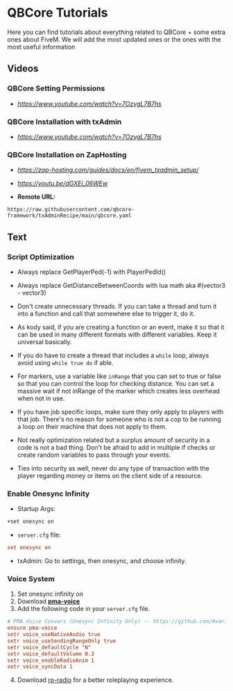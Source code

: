 # QBCore Tutorials
Here you can find tutorials about everything related to QBCore + some extra ones about FiveM. We will add the most updated ones or the ones with the most useful information

## Videos

### QBCore Setting Permissions
- *https://www.youtube.com/watch?v=7OzvgL7B7hs*

### QBCore Installation with txAdmin
- *https://www.youtube.com/watch?v=7OzvgL7B7hs*

### QBCore Installation on ZapHosting
- *https://zap-hosting.com/guides/docs/en/fivem_txadmin_setup/*

- *https://youtu.be/dGXEj_06WEw*

- **Remote URL:** 

```input
https://raw.githubusercontent.com/qbcore-framework/txAdminRecipe/main/qbcore.yaml
```

## Text

### Script Optimization
- Always replace GetPlayerPed(-1) with PlayerPedId()

- Always replace GetDistanceBetweenCoords with lua math aka #(vector3 - vector3)

- Don't create unnecessary threads. If you can take a thread and turn it into a function and call that somewhere else to trigger it, do it.

- As kody said, if you are creating a function or an event, make it so that it can be used in many different formats with different variables. Keep it universal basically.

- If you do have to create a thread that includes a `while` loop, always avoid using `while true do` if able.

- For markers, use a variable like `inRange` that you can set to true or false so that you can control the loop for checking distance. You can set a massive wait if not inRange of the marker which creates less overhead when not in use.

- If you have job specific loops, make sure they only apply to players with that job. There's no reason for someone who is not a cop to be running a loop on their machine that does not apply to them.

- Not really optimization related but a surplus amount of security in a code is not a bad thing. Don't be afraid to add in multiple if checks or create random variables to pass through your events.

- Ties into security as well, never do any type of transaction with the player regarding money or items on the client side of a resource.

### Enable Onesync Infinity

- Startup Args: 

```cmd
+set onesync on
```

- `server.cfg` file: 

```cfg
set onesync on
```

- txAdmin: Go to settings, then onesync, and choose infinity.

### Voice System
1) Set onesync infinity on
2) Download [**pma-voice**](https://github.com/AvarianKnight/pma-voice/releases/tag/v4.0.0)
3) Add the following code in your `server.cfg` file.
```cfg
# PMA Voice Convars (Onesync Infinity Only) -- https://github.com/AvarianKnight/pma-voice
ensure pma-voice
setr voice_useNativeAudio true
setr voice_useSendingRangeOnly true
setr voice_defaultCycle "N"
setr voice_defaultVolume 0.3
setr voice_enableRadioAnim 1
setr voice_syncData 1
```
4) Download [rp-radio](https://github.com/qbcore-framework/rp-radio) for a better roleplaying experience.
